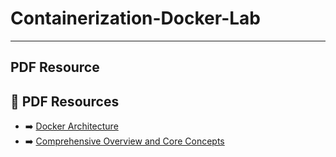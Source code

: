 # Containerization-Docker-Lab

---

## PDF Resource
## 📂 PDF Resources  

- ➡️ [Docker Architecture](https://github.com/Waqar-cyberSecurity/Containerization-Docker-Lab/blob/main/00.%20Containerization%20Docker%20Pdf/docker_overview.pdf)
- ➡️ [Comprehensive Overview and Core Concepts](https://github.com/Waqar-cyberSecurity/Containerization-Docker-Lab/blob/main/00.%20Containerization%20Docker%20Pdf/docker_coverview.pdf)
